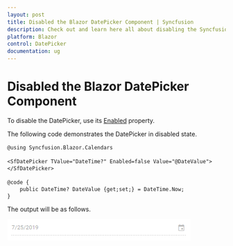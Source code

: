 ```yaml
---
layout: post
title: Disabled the Blazor DatePicker Component | Syncfusion
description: Check out and learn here all about disabling the Syncfusion Blazor DatePicker Component and much more.
platform: Blazor
control: DatePicker
documentation: ug
---
```


# Disabled the Blazor DatePicker Component

To disable the DatePicker, use its
[Enabled](https://help.syncfusion.com/cr/blazor/Syncfusion.Blazor.Calendars.SfDatePicker-1.html#Syncfusion_Blazor_Calendars_SfDatePicker_1_Enabled)
property.

The following code demonstrates the DatePicker in
disabled state.

```cshtml
@using Syncfusion.Blazor.Calendars

<SfDatePicker TValue="DateTime?" Enabled=false Value="@DateValue"></SfDatePicker>

@code {
    public DateTime? DateValue {get;set;} = DateTime.Now;
}
```

The output will be as follows.

![datepicker](../images/disabled.png)